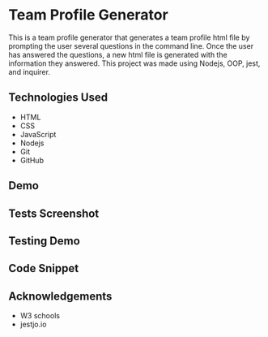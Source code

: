 # Team Profile Generator

This is a team profile generator that generates a team profile html file by prompting the user several questions in the command line. Once the user has answered the questions, a new html file is generated with the information they answered. This project was made using Nodejs, OOP, jest, and inquirer.

## Technologies Used 

* HTML
* CSS
* JavaScript
* Nodejs
* Git
* GitHub

## Demo

## Tests Screenshot

## Testing Demo

## Code Snippet 

## Acknowledgements

* W3 schools
* jestjo.io
